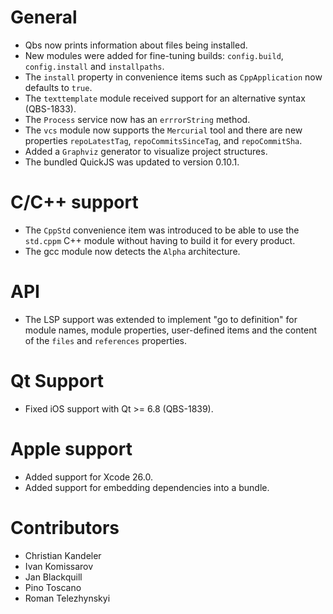 # General
* Qbs now prints information about files being installed.
* New modules were added for fine-tuning builds: `config.build`, `config.install` and
  `installpaths`.
* The `install` property in convenience items such as `CppApplication` now defaults to `true`.
* The `texttemplate` module received support for an alternative syntax (QBS-1833).
* The `Process` service now has an `errrorString` method.
* The `vcs` module now supports the `Mercurial` tool and there are new properties `repoLatestTag`,
  `repoCommitsSinceTag`, and `repoCommitSha`.
* Added a `Graphviz` generator to visualize project structures.
* The bundled QuickJS was updated to version 0.10.1.

# C/C++ support
* The `CppStd` convenience item was introduced to be able to use the `std.cppm` C++ module
  without having to build it for every product.
* The gcc module now detects the `Alpha` architecture.

# API
* The LSP support was extended to implement "go to definition" for module names, module properties,
  user-defined items and the content of the `files` and `references` properties.

# Qt Support
* Fixed iOS support with Qt >= 6.8 (QBS-1839).

# Apple support
* Added support for Xcode 26.0.
* Added support for embedding dependencies into a bundle.

# Contributors
* Christian Kandeler
* Ivan Komissarov
* Jan Blackquill
* Pino Toscano
* Roman Telezhynskyi

